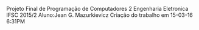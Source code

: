 
Projeto Final de Programação de Computadores 2
Engenharia Eletronica IFSC
2015/2
Aluno:Jean G. Mazurkievicz
Criação do trabalho em 15-03-16 6:31PM
